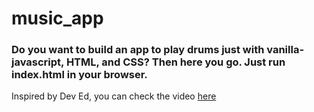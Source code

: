 # music_app
### Do you want to build an app to play drums just with vanilla-javascript, HTML, and CSS? Then here you go. Just run index.html in your browser.

Inspired by Dev Ed, you can check the video [here](https://www.youtube.com/watch?v=2VJlzeEVL8A&ab_channel=DevEd)
